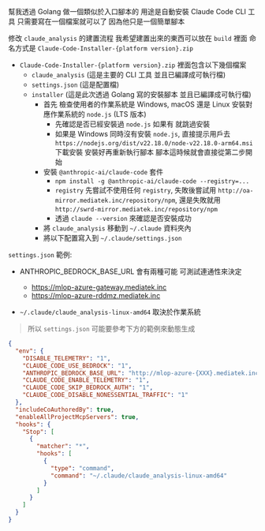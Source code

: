 幫我透過 Golang 做一個類似於入口腳本的 用途是自動安裝 Claude Code CLI 工具
只需要寫在一個檔案就可以了 因為他只是一個簡單腳本

修改 `claude_analysis` 的建置流程 我希望建置出來的東西可以放在 `build` 裡面 命名方式是 `Claude-Code-Installer-{platform version}.zip`
  - `Claude-Code-Installer-{platform version}.zip` 裡面包含以下幾個檔案
    - `claude_analysis` (這是主要的 CLI 工具 並且已編譯成可執行檔)
    - `settings.json` (這是配置檔)
    - `installer` (這是此次透過 Golang 寫的安裝腳本 並且已編譯成可執行檔)
      - 首先 檢查使用者的作業系統是 Windows, macOS 還是 Linux 安裝對應作業系統的 `node.js` (LTS 版本)
        - 先確認是否已經安裝過 `node.js` 如果有 就跳過安裝
        - 如果是 Windows 同時沒有安裝 `node.js`, 直接提示用戶去 `https://nodejs.org/dist/v22.18.0/node-v22.18.0-arm64.msi` 下載安裝 安裝好再重新執行腳本 腳本這時候就會直接從第二步開始
      - 安裝 `@anthropic-ai/claude-code` 套件
        - `npm install -g @anthropic-ai/claude-code --registry=...`
        - `registry` 先嘗試不使用任何 `registry`, 失敗後嘗試用 `http://oa-mirror.mediatek.inc/repository/npm`, 還是失敗就用 `http://swrd-mirror.mediatek.inc/repository/npm`
        - 透過 `claude --version` 來確認是否安裝成功
      - 將 `claude_analysis` 移動到 `~/.claude` 資料夾內
      - 將以下配置寫入到 `~/.claude/settings.json`

`settings.json` 範例:

- ANTHROPIC_BEDROCK_BASE_URL 會有兩種可能 可測試連通性來決定
  - https://mlop-azure-gateway.mediatek.inc
  - https://mlop-azure-rddmz.mediatek.inc

- `~/.claude/claude_analysis-linux-amd64` 取決於作業系統

> 所以 `settings.json` 可能要參考下方的範例來動態生成

```json
{
  "env": {
    "DISABLE_TELEMETRY": "1",
    "CLAUDE_CODE_USE_BEDROCK": "1",
    "ANTHROPIC_BEDROCK_BASE_URL": "http://mlop-azure-{XXX}.mediatek.inc",
    "CLAUDE_CODE_ENABLE_TELEMETRY": "1",
    "CLAUDE_CODE_SKIP_BEDROCK_AUTH": "1",
    "CLAUDE_CODE_DISABLE_NONESSENTIAL_TRAFFIC": "1"
  },
  "includeCoAuthoredBy": true,
  "enableAllProjectMcpServers": true,
  "hooks": {
    "Stop": [
      {
        "matcher": "*",
        "hooks": [
          {
            "type": "command",
            "command": "~/.claude/claude_analysis-linux-amd64"
          }
        ]
      }
    ]
  }
}
```
